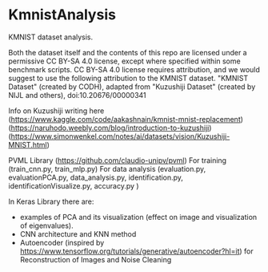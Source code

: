# KmnistAnalysis
KMNIST dataset analysis.

Both the dataset itself and the contents of this repo are licensed under a permissive CC BY-SA 4.0 license, except where specified within some benchmark
scripts. CC BY-SA 4.0 license requires attribution, and we would suggest to use the following attribution to the KMNIST dataset.
"KMNIST Dataset" (created by CODH), adapted from "Kuzushiji Dataset" (created by NIJL and others), doi:10.20676/00000341

Info on Kuzushiji writing here (https://www.kaggle.com/code/aakashnain/kmnist-mnist-replacement) (https://naruhodo.weebly.com/blog/introduction-to-kuzushiji) (https://www.simonwenkel.com/notes/ai/datasets/vision/Kuzushiji-MNIST.html)

PVML Library (https://github.com/claudio-unipv/pvml)
For training (train_cnn.py, train_mlp.py) 
For data analysis (evaluation.py, evaluationPCA.py,  data_analysis.py, identification.py, identificationVisualize.py, accuracy.py )

In Keras Library there are: 

- examples of PCA and its visualization (effect on image and visualization of eigenvalues).
- CNN architecture and KNN method
- Autoencoder (inspired by https://www.tensorflow.org/tutorials/generative/autoencoder?hl=it) for Reconstruction of Images and Noise Cleaning
